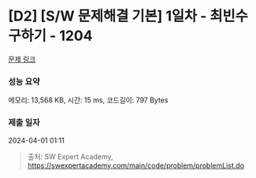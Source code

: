 # [D2] [S/W 문제해결 기본] 1일차 - 최빈수 구하기 - 1204 

[문제 링크](https://swexpertacademy.com/main/code/problem/problemDetail.do?contestProbId=AV13zo1KAAACFAYh) 

### 성능 요약

메모리: 13,568 KB, 시간: 15 ms, 코드길이: 797 Bytes

### 제출 일자

2024-04-01 01:11



> 출처: SW Expert Academy, https://swexpertacademy.com/main/code/problem/problemList.do